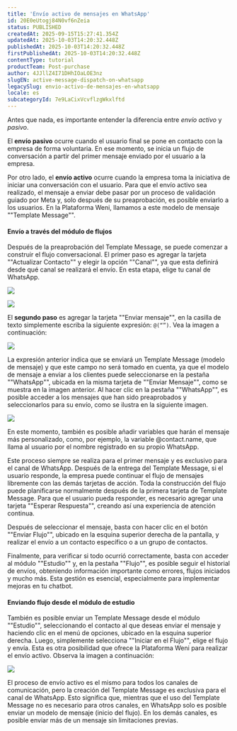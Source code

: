 ```yaml
---
title: 'Envío activo de mensajes en WhatsApp'
id: 20E0eUtogj84N0vf6nZeia
status: PUBLISHED
createdAt: 2025-09-15T15:27:41.354Z
updatedAt: 2025-10-03T14:20:32.448Z
publishedAt: 2025-10-03T14:20:32.448Z
firstPublishedAt: 2025-10-03T14:20:32.448Z
contentType: tutorial
productTeam: Post-purchase
author: 4JJllZ4I71DHhIOaLOE3nz
slugEN: active-message-dispatch-on-whatsapp
legacySlug: envio-activo-de-mensajes-en-whatsapp
locale: es
subcategoryId: 7e9LaCixVcvflzgWkxlftd
---
```


Antes que nada, es importante entender la diferencia entre *envío activo* y *pasivo*.

El **envío pasivo** ocurre cuando el usuario final se pone en contacto con la empresa de forma voluntaria. En ese momento, se inicia un flujo de conversación a partir del primer mensaje enviado por el usuario a la empresa.

Por otro lado, el **envío activo** ocurre cuando la empresa toma la iniciativa de iniciar una conversación con el usuario. Para que el envío activo sea realizado, el mensaje a enviar debe pasar por un proceso de validación guiado por Meta y, solo después de su preaprobación, es posible enviarlo a los usuarios. En la Plataforma Weni, llamamos a este modelo de mensaje ""Template Message"".

#### **Envío a través del módulo de flujos**

Después de la preaprobación del Template Message, se puede comenzar a construir el flujo conversacional. El primer paso es agregar la tarjeta ""Actualizar Contacto"" y elegir la opción ""Canal"", ya que esta definirá desde qué canal se realizará el envío. En esta etapa, elige tu canal de WhatsApp.

![](https://cdn.statically.io/gh/vtexdocs/help-center-content/refs/heads/main/docs/es/tutorials/weni-by-vtex/integraciones/envio-activo-de-mensajes-en-whatsapp_1.png)

![](https://cdn.statically.io/gh/vtexdocs/help-center-content/refs/heads/main/docs/es/tutorials/weni-by-vtex/integraciones/envio-activo-de-mensajes-en-whatsapp_2.png)

El **segundo paso** es agregar la tarjeta ""Enviar mensaje"", en la casilla de texto simplemente escriba la siguiente expresión: `@(“”)`. Vea la imagen a continuación:

![](https://cdn.statically.io/gh/vtexdocs/help-center-content/refs/heads/main/docs/es/tutorials/weni-by-vtex/integraciones/envio-activo-de-mensajes-en-whatsapp_3.png)

La expresión anterior indica que se enviará un Template Message (modelo de mensaje) y que este campo no será tomado en cuenta, ya que el modelo de mensaje a enviar a los clientes puede seleccionarse en la pestaña ""WhatsApp"", ubicada en la misma tarjeta de ""Enviar Mensaje"", como se muestra en la imagen anterior. Al hacer clic en la pestaña ""WhatsApp"", es posible acceder a los mensajes que han sido preaprobados y seleccionarlos para su envío, como se ilustra en la siguiente imagen.

![](https://cdn.statically.io/gh/vtexdocs/help-center-content/refs/heads/main/docs/es/tutorials/weni-by-vtex/integraciones/envio-activo-de-mensajes-en-whatsapp_4.png)

En este momento, también es posible añadir variables que harán el mensaje más personalizado, como, por ejemplo, la variable @contact.name, que llama al usuario por el nombre registrado en su propio WhatsApp.

Este proceso siempre se realiza para el primer mensaje y es exclusivo para el canal de WhatsApp. Después de la entrega del Template Message, si el usuario responde, la empresa puede continuar el flujo de mensajes libremente con las demás tarjetas de acción. Toda la construcción del flujo puede planificarse normalmente después de la primera tarjeta de Template Message. Para que el usuario pueda responder, es necesario agregar una tarjeta ""Esperar Respuesta"", creando así una experiencia de atención continua.

Después de seleccionar el mensaje, basta con hacer clic en el botón ""Enviar Flujo"", ubicado en la esquina superior derecha de la pantalla, y realizar el envío a un contacto específico o a un grupo de contactos.

Finalmente, para verificar si todo ocurrió correctamente, basta con acceder al módulo ""Estudio"" y, en la pestaña ""Flujo"", es posible seguir el historial de envíos, obteniendo información importante como errores, flujos iniciados y mucho más. Esta gestión es esencial, especialmente para implementar mejoras en tu chatbot.

#### **Enviando flujo desde el módulo de estudio**

También es posible enviar un Template Message desde el módulo ""Estudio"", seleccionando el contacto al que deseas enviar el mensaje y haciendo clic en el menú de opciones, ubicado en la esquina superior derecha. Luego, simplemente selecciona ""Iniciar en el Flujo"", elige el flujo y envía. Esta es otra posibilidad que ofrece la Plataforma Weni para realizar el envío activo. Observa la imagen a continuación:

![](https://cdn.statically.io/gh/vtexdocs/help-center-content/refs/heads/main/docs/es/tutorials/weni-by-vtex/integraciones/envio-activo-de-mensajes-en-whatsapp_5.png)

El proceso de envío activo es el mismo para todos los canales de comunicación, pero la creación del Template Message es exclusiva para el canal de WhatsApp. Esto significa que, mientras que el uso del Template Message no es necesario para otros canales, en WhatsApp solo es posible enviar un modelo de mensaje (inicio del flujo). En los demás canales, es posible enviar más de un mensaje sin limitaciones previas.
